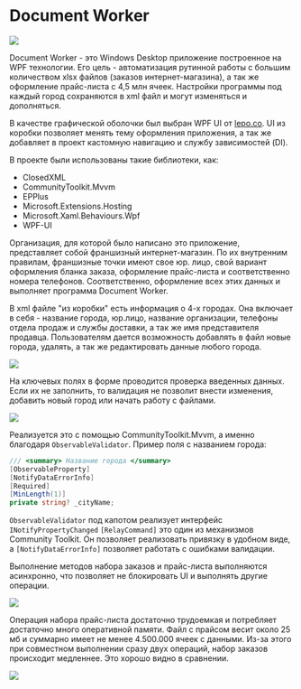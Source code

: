 # Document Worker

![](https://lh3.googleusercontent.com/fife/AMPSemeB57pvmyH2pfPLj08wvCNAL6oXHZH0VoWlog5A4sTzAvCQ-PRtf6yOoHSmyXnmv64UaS7zyl2QhEVtYFyer3tP_UYuAxEPiip9otf5gRXJB0QDLQIqGbgb2bvkwirf5TM3ciUr2Jx8qnZOnXnp22QIAqCHFcSfQo0BoqWNCg3SKd2nWFpQhIpuY003B-ym_ApzvybNHUu566DM9bOqc-ZiFKoHU5yu-VSg4gQvJy7cuLQHlriyx7wZA82n27-F91TvhIcjVNrzab-3WCMBz-W8WtiJgO2i1-7j39luLlQl1oDZSKD8nh6F7tI935w4lb2JEKq24Hh3gqK5egKme96qA3RlCtIuzqJPGSVEQVfhDvURdrmMZdqfbWeWD2hfacuKp8j6fTUmfB1QpyGASAaItsSxjO1-0T6x2urzI6EGn-7ZFWB6AH9Cxm_DeuFi13ElQkBNOp5dQNTNvdv8Ld_QkFf9_2cvymsT7dXA9UJSjVrJlTNvacjjxBl4ErSLXKfEqddEbVE3AUgn0a-CKIqGgM1gmJTcl-os3JyfNEXGGmbE2u7irFYKUDP1HqPgA2kZ0yK9hwXF5fu-T1nBJhqz56Kfk8h8K5l8RRAkhsZjgOq97FM_EQ5WC8Cqp7pU48U_r4wKWXaNItxK0f5px6L7lA3NxOG-_6taWnrP2quTCkyH9oLmHi8shQqu1-hOxPSbTXc4PWvwXedsBXBg4Kks8Skv4qol9MA0fGXir1Q45FtCanrFtx7EfgGnSEaC47whx1_ieBoCCjppFgYusHYwII0ldBvNFlGiOsiN-eISIImT1sn_CsaJ5iY1D1p5XNz_UcYps84VKQK7aeW5ouX8K34HA-8YPbFVIuCcanbhzDjXRausNN018tQI4TwTRUxBUAfh2cO_B1-c9W5mGtwL229xju_NOLSnYssAgHVnUxHFvmf-agTeGx0negS5uV-cXV33UnyJhz46dZrGzrkMu6cqQGRJPtVnawsKeecz-TM4N0MJLj90NuSar_Zb3gAMwkZ5kXzowAxbm43WVJsoRxtLhVmst-NI63rpuTDuLN1ILtC9zVugeIfqypqpRx8tZ1HFb7t8W2jD7PCsxcsa1WtMJBH6IL0NviEALw_KRWGnMYUmV2NI7cblF0p8zqVgpzOw43cdGe-C2_WIhIitbzE_rBSB1iklCQQrJNhj7qbx1lvdzvDqWZG67YMixydTgXsxtEVktHc9Cs6WVPizdRFhZnUmAQW3sDjse028lBI3chOv4fZFlmXaK4oIXBUG2Q0bja_p-5UKi-MqpueytUFZbE9UWn5b6SkZFbft4oYaMy3r2GerGcU_OTeHInnJIW_MbUWhoXf1n7FruB1HSTGKksrBEmC3FsvhyzwUPHdLSAyqJvquPSZFv_qp2pHlAN1yOZySxaFhx8WInnU-U3b2SUzle6ewRhXQkb1EVPr6KUyGy7Iq0u1XdP_ACkeUp40hoev9CMyUgfFTYA=w1920-h940)

Document Worker - это Windows Desktop приложение построенное на WPF технологии. Его цель - автоматизация рутинной работы с большим количеством xlsx файлов (заказов интернет-магазина), а так же оформление прайс-листа с 4,5 млн ячеек. Настройки программы под каждый город сохраняются в xml файл и могут изменяться и дополняться.

В качестве графической оболочки был выбран WPF UI от [lepo.co](https://wpfui.lepo.co/). UI из коробки позволяет менять тему оформления приложения, а так же добавляет в проект кастомную навигацию и службу зависимостей (DI).

В проекте были использованы такие библиотеки, как:
- ClosedXML
- CommunityToolkit.Mvvm
- EPPlus
- Microsoft.Extensions.Hosting
- Microsoft.Xaml.Behaviours.Wpf
- WPF-UI

Организация, для которой было написано это приложение, представляет собой франшизный интернет-магазин. По их внутренним правилам, франшизные точки имеют свое юр. лицо, свой вариант оформления бланка заказа, оформление прайс-листа и соответственно номера телефонов. Соответственно, оформление всех этих данных и выполняет программа Document Worker.

В xml файле "из коробки" есть информация о 4-х городах. Она включает в себя - название города, юр.лицо, название организации, телефоны отдела продаж и службы доставки, а так же имя представителя продавца. Пользователям дается возможность добавлять в файл новые города, удалять, а так же редактировать данные любого города.

![](https://lh3.googleusercontent.com/fife/AMPSemd9oVIuVqYP-13iBYpp2PIr2QQiS3k47TpNk0zFjywbM3Iq_SjzaSgqAu2nhJ2BZ7dcOhgQp-x36k1rQeDTWIFcT12S1pPHQ6gCBbteieczFWavx2JTCG4Vi8a1x80n7vo53QK7YwRvC4WpWiLxAm-0T7sbO7PuD28C06_0KxdKkijgYDRAHpTucIEN9fqc84kikEP04HVyHRipcqq4Q6zUSaX7B278hag7sEJN1hbnLtXsIB85SbJQKE-Z1B3D76q7YlVzgnfWMK-Z97dAug-NMKCd_A9COCLPV3No8LSQN3JjcIIy3gYTjjY1IcU9zB49eUrWZPiD1k2KDb9YK9hWYo9J71xQZibU0qC0h3FIBBV9vmo7JX0SMs2dCURtzHP80kEEFBdMEZObeZri-v5QhTXEk1KMq-ETLkW7087O-hkfqyzGaF-JVQDDpYluzJ0opKdx3hN3j6EnbFTmCI34thSQpTXegPcgqYyOsySHjLUb8S6WVNckWLhKLvawl_05ksGDz10bB9qdbmNFOyW2ewllznw0R1QN1KFjc1qq1GYBoq7qyQp1Yja6biDAnd9ixQtTnmZVk6aj6U6_PSsj5H_lOFhFxEC9if6luY4qV8YmykVaX45G_mGQpyxmZsSJWjYiqd0KcTLbGlxPs2pTpKK7qqf5g9h-erzvUUF2KwP2uvqlo_GNNf6X7N4BP81oFYAVMVqfMEb9-mt7IIKbll7kCfomtQtaLicCLeGUVbemsJLntfKoysiEXDtRYPfEdxRme_gXSAzdi0Pbr4jQtVkdY4nvHHVooOVlNkAVzAio6hzP5V-a9A4u5u4duPjczwk2vrOKrE71rlbE1ipjQNrj9Lozc4GGoZE6gdCov0L92cBKXdlBf7-K9QQ173OJ-Rr33MRu1QXJcp-jKDodDYmZjeD1mCp0UMijBebGEtkxyRQfSPgz7tWMRuH6qknZkXSD5KuRGztpYHFt6VdeG70ZaSxCoq7J4Ugeb3pRrNSpc83HbDqu8XIpPm_lKPc4veiiu4pjRW3OBMoOvwO1yXO1Gm8ivvbUr0Y8Sx6b_XP0VgfNmktHSuH4uP1YRGJ-XURwfBAsl6hgKD03Q9hJRCJoThcRH_nFIzOmF6B9nNdFfVD1SHw3IGEftV5Sh6pJw07IYOsByen1pCD6sltjz9RUNSCZnH46U1AEjTvG9kyyuMVdozfcJ4fsH03vGtS9vwdhFerc-YFBiyKHHDHioSXqI4r4WOqZfE4lhh2BZruZUprgc7ukyqrygNf8CQaO11fQo9K8WzQb3Ya3J90JIZHahsFFplABemq9_aQdBiayVJKxf1igeSrmktC-II0BFzJgP9dcf7l3XjJFQ6CQVkZ5X1lA0ZlfQEGBbCCy53_d2r91qEJ1093pkG97xj2qlPBeQGbMDyvqVpSSj5Nrmaro_hfQTtYQRcjbcx9fXbBbOdAe7Xe_tkmHBqQ-9qS2Fqei9fuBwMwMZQJNuQ=w1920-h940)

На ключевых полях в форме проводится проверка введенных данных. Если их не заполнить, то валидация не позволит внести изменения, добавить новый город или начать работу с файлами.

![](https://lh3.googleusercontent.com/fife/AMPSemeaMmNmA-Jjtxjm3mm4_pfaaZB6dI57fwj5s4KCQOxTj8yhiikzIu9MTiwvM_eu9_JfAZvv3EEd5d3UbcU-baCkokxDELMJDeCMhdlI_kv7Jofyaao1dwDdS1BmJI73sWH9g3zUQllWJ6z71I6im7kSFHLLPPbzlv38J6Nmhvq2SPVJO8NU61S_WEkPJ7330Frnh7Ik0-jtOOsuxDScwHdVMlCzlT-vJLn_JnBfebYa78agMyRZgWSyL7JyFVH3fNt_Tu-qTmcekGmoNfUO0S2v18rwzk0nd3qWUccPuK9WUI0Yp8BBu_iJIP0W7uZ0h6VCb0Xfovm9LS1SZJ4AFtuu7OkAzOc7XyfqXp7wnA_q2eMZE_c9zJe4J6JrbTTCxfxArhWWjanZHI3GfIqq86HjlCvWFD7Uf2b_K6nPghgSua5IaBsLDwVc7Y2li2so-OCUDDbfmax_bX5lVkvN2a6Kdw1ZrBhYljrPiye1SQqQLlp1Q7uXVHh5-frBtenw2ZN73ueRpfSVHOLD97X8zvPtJKk0VaqdXf--sjS4Rx9VAN52Jz0C3KtF28dbc3XqqCpQoW7BT8FuAGR3ZNC5OZraWjSi-JoKQlzM-FcASZ974AZypnNApiur3pq11d2uX55FPD5icCezL0U_CcqHh6-IeKM2JXvd6KRv0S8M29RwJkkRX6BtcYWrNmGIgyNMFNw15Au1N-_5KXtQMmw-mY7haFTpz-EyNnL2WkfZ84WHjce00JcJDxgWRsc8DhrmYq-oaJiAHlGctc4Xxk1XkeAUXGfGOGwHRG0E9SkxdoaXWmqHhajeaeEIYECL5bUwIuk8sNQhCtZdkbaljwnRbXoabzP_rji_fCapQ3IfDOmo6VRgcIlm_gGxKm8pzT2Vjgvn2iVIQuDL54pdioZn9y60ePAGMYsOnj-So0hIcfuDC5Rb32aX1eTUbu5-1GBOG_GzskVzLNYAympes7GZE8O0yTbakJkrBwJJ-UDh121Kk8EaXgXFVb9KQUByH91Itfs8pbE5NdPe4Mh4IjF5kfF065kPTv1SsRnAHt6MgzKvKQ1GG6ANL316drDZm1gwmYye-nZ_DK4VG_1S63OcR_mqPCFQ28GSshaqiSnAYgZ-yh8kwpjUr0SWx4UHStEoVeVyMtGbyYsCha9L91ZqClghtGlK9AcnKSgJaW2Uc492jw-v4NdMRLx-iRQeHrfaSpN1L1UqIQ3Ql6kx1gLR_4Rie8Rd6Kx0o7GDBvYxBv11WlR0G_VGyIL6YuG5FA-ZItF15DGX9g-XB6QixuZ07gEdsamYUY--qXmhhITYzS1fZknBGNAKwYtHBR9onfpVoBqtWxbOuFQz9effHujS6M_PVwYUWeAQfzXuJ1m6aucxi97sxjNll-NreRmnaoQhAZSKv0TD9kPfO4dSulo8wSnOU3OfE_BDPbJYMdgtiN7uzd6jDQ_oY0W76Clti1D2ODpbM399nczY-WitBbEiZA=w1920-h940)

Реализуется это с помощью CommunityToolkit.Mvvm, а именно благодаря `ObservableValidator`. Пример поля с названием города:

````c#
/// <summary> Название города </summary>
[ObservableProperty]
[NotifyDataErrorInfo]
[Required]
[MinLength(1)]
private string? _cityName;
````
`ObservableValidator` под капотом реализует интерфейс `INotifyPropertyChanged`
`[RelayCommand]` это один из механизмов Community Toolkit. Он позволяет реализовать привязку в удобном виде, а `[NotifyDataErrorInfo]` позволяет работать с ошибками валидации.

Выполнение методов набора заказов и прайс-листа выполняются асинхронно, что позволяет не блокировать UI и выполнять другие операции.

![](https://lh3.googleusercontent.com/fife/AMPSemftOllBfL2xP5J_MkW2F18TBkKa28Fr-csZfEWhpEzIklR-C6XCE238YfdrnyfxrstOC_1VWz4u78oebIdmd20Mnxe6Lhej-IQGFXJgHDUzypZQsiKd3z0XizB7sa7Ub9poojOe6NUG0ib7XaQ2TtqPb2EEjdozvfky3nrUde1-eyxQRxWUlqYb7V-x21SpdGzn2sOTpPKZw7hv546RrxvJ0h_Q5hXJy3GzkYLAG0BkmWggLNw6f4f8FTW42Y7l0Y_rR0cOe4Sm5qzCYiSJgo0iWdbBqx4hvU6y-SJe4uNZO6bBkNNiNVbj90YHbA-b4moejjb_1dUTZt8dsr9vnMj_mcW1ASmdGmNbqo-1gQio5YQt96Ju1RAbbV4qwnC-RmCsvqTXzmupN3nRhEJii2JrIjXUH829aILL_V0kUC-4MiJ3es5AlYYPUbEeckhrzVaoFfnaiHESMgnE6TCVPB6qHkHdqQ8awvigCsLN9srexylK1JbtUrpGuzNuiwimdkUe9IDaPfaoSZViAGq3v-KpJDcLQdSU3Jme27BiQKfYwvliTdmqwgi_t04YuYfb87_Iae3M4M_U4ygnwZVMpEGbM9_aPB4lX-JgpbbV7EXSBtvTWf8uvw24pU4C_DUZ6AkMpWN66gAJoAfQQmTbrRNkVW5APRUMeELKC5hYtp1OmFHcjpZ1Spe1qyrrazfK3sB9YH_TgDCyyHNTLkL1lJiSTZXgqKQX0WzoD4Djc83mVqKXOu7Ild3tm5Un95TxYqxwfVbjvr1mMJWO9UBStNLXqHE4mZY4loP4tZQl56SLbRz13ftwiHLRJB4DkVeb9b3Nyd66lA668vHXroEYcSAvx0YXx5Y-dmhmluQJ1yfyHHBWH1x9vP_JnmPd0QJG0nYDJ-y1vis_rkavfCpqAIt1dgHvPCW4MkfZSeJVe-V5IJhr5yw-vY3yYO4G1NVjEdV2Dvp5U13RNMGpNQ9VnCL5m8iZXxfsvZs1wr4-pSmyFIQEmLzOhZxS5AIjsKcFB28jeqp5BByAxzhh31EY-Aaa4SuwtU1GojYv6RKIB3jVi1GzaxGXPf6eIME7aGFKWb07nh3Txqd6_8yPHb8rO4jJnfGMiaB6WYAuvMGRsQWAKN63HNZD6hN9h8bORp9ngE33PnHz1QNkUMuNmjrN4HIp28-GCL328AcTe-kNQu4DHarPxtoQLWC7Kv7niaciG4dG8LN4JLRgmUOw2hoyOnN85q5zbZhFxA2yb2vluzxA_9d3mqxkyhHtyH0dZEtAX-gKs8xYmOw5HarmnnUtXV0kwJj8louVfaYoDiy6R4S7Qmhh8owSQFCZAE8YE3NnIeUY5kbxf0pGBRLzhokHDJb0mjqrO8aXHzNxPDrcseI_L4mybOTY25fcwdwzQSq_LbWVTu0i1ylgNdtDjlIpHMlM0YUiAgFwXq0FyIZnv4-54891r6a2Ze7F69wINYg5UUjI3YsDxbFUNwfOHEw1PA=w1920-h940)

Операция набора прайс-листа достаточно трудоемкая и потребляет достаточно много оперативной памяти. Файл с прайсом весит около 25 мб и суммарно имеет не менее 4.500.000 ячеек с данными. Из-за этого при совместном выполнении сразу двух операций, набор заказов происходит медленнее. Это хорошо видно в сравнении.

![](https://lh3.googleusercontent.com/fife/AMPSemcq9tnALtuPjNaG28G1EXu6wAI5-9xm2kiSYSURxLD0umDiH4OfNIy0YrtdAIZPiFeZ8jx4URpnlE9z0FBsCD4exjJaqesmavsotBqKUUVrkStwvmw_7S-5kkZJT8IRF7fzArJuAC_ITI9E4tkcBWPg8kH64SN_GAQbVnhlS82vIaTWy7huiajSlAZKibKHZYvXB4GMvNPdTSL-c6jwvaAseZF4Fc632kRkb0DizUJIGBUE0iMO6VDLUjDROwxKG0XBs3IecKOpMlfZ1eUHNpvlxP62_OSi3iw5xA6xOvCTPG9sUbU973DIclo6wEmYzIGzcKi2Jjzv2vjQ5JHG7QyLPGOytLBe7jBYnziy_cSg7_UwE9HAXbrgbhIZIxFD-cUuZ9QGJehXtYdBt74YnbTqcuPwM3o2u4Ow3aj0PD0UIZlBZtupOlsrOi3zpyWCZOYPBe24SbzQhl2BvivOsYT6oDmUorvyOiCVUHz0ZbKQ5SeTpf4mYFh7TiGDyHmjIBWAoU2ly5vhiskPM89h9jVFCTjKcEC5ozv5sI3_DLDLKMzGcWN2L6QbkQc8jvRz1EAcY3-Hw-KOpZp9aUL9zBoPv8V8HaLGnWNNrgIxmcvj9AsFTd3i3igy2Dx3IJavsinWN806plWiBjaZF3C0KM4krR4Xdhzp924C62ybl0bdQgzPrxPkT7qyqKtGZ66eJa9cZkSUi-1kqzZ8G33JgHbHlX9QMV0bvQjIrwsCh7LqkJUOeLZ5hC6YYSS3jceh1H1pqy756KFqKg-e88Wv_0jGeo_zTOtFZ4RGunXVDVOA4we0TNRixPbz_cMByRhStU4fzvSXuNqa5r0W5dRakPtEGhvduB30DDvjYMWl8J7gjC4T-_YgOaJIDWXnj99azbH0xxhb_hvP43uZ6a1ZFCsqN714eo0U_5SdHFZbEetJbthvnRu3KmocKX6hj5EgMz6j966jF-bnwHBIBOwMWZGazn5lfAlXGa8MUoZa-Qbir59vAVPxxpbSAeZr7JI7IYp3B6BuUSlrYuHSu5K0z1ZJPz1sx5fHkxiUrRidXG-HsBgrnyQGCYesLBrAgxdqzomZFAvpX_UJJy_aiHkz_9NxZmVZ-u8-3aFtjSRfhUK96J7cxRn4UjEPlrgJpht1mZI7EzPK3SrMHMVF48z59yw9ath8L4zD6npAajXoNokdGdrFeOpaYCdgK_EIvHl8OW41D2SdaHOcBEp92DYIiZ56tPd3cwy-6NkswMh02REn3jFGLa0QbLsM01jgseFdF6o5yyhD27hHM23alQWNx4-Btd2lewxt306B3sWOOZ5_oZgLxbnV-K3Hb-nd3elTa7G8CnEm2Z08cSjZQCYQzL6cID0IJ8QF5PBXjqDWAdFZMQluTiR9D5xc6v0laWmVr-l61zoU_lny_X7CdUHjDQLOUbuugFb54_rbClnRLtCyPNHXp75xV4key4p5ZOYqI1yKGf3t3HCk0G_lG9iG_w=w1920-h940)
